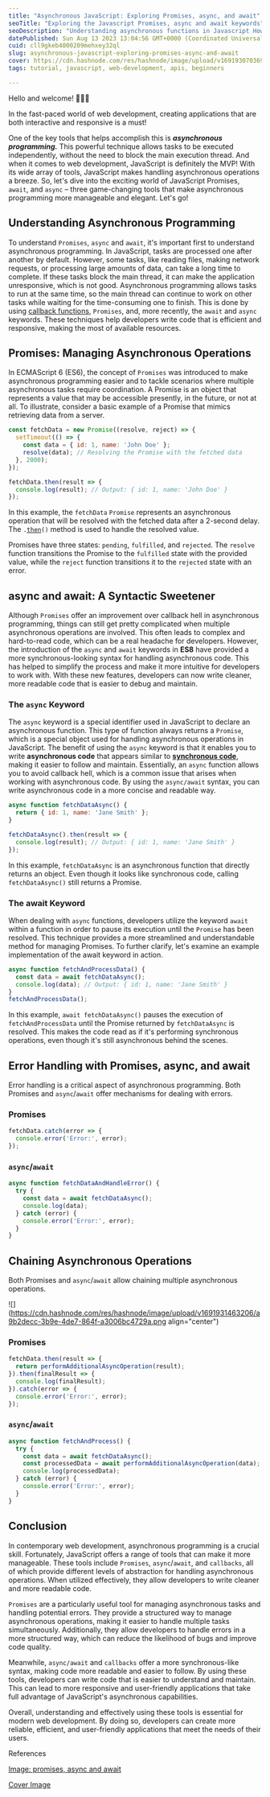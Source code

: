 ```yaml
---
title: "Asynchronous JavaScript: Exploring Promises, async, and await"
seoTitle: "Exploring the Javascript Promises, async and await keywords"
seoDescription: "Understanding asynchronous functions in Javascript How to use Promises, async and await in error handling in Javascript. Asynchronous and synchronous funct"
datePublished: Sun Aug 13 2023 13:04:56 GMT+0000 (Coordinated Universal Time)
cuid: cll9gkeb4000209mehxey32ql
slug: asynchronous-javascript-exploring-promises-async-and-await
cover: https://cdn.hashnode.com/res/hashnode/image/upload/v1691930703690/e3900e1f-22e3-4178-8e30-2c6e550c07d3.png
tags: tutorial, javascript, web-development, apis, beginners

---
```


Hello and welcome! 🤩🤩🤩

In the fast-paced world of web development, creating applications that are both interactive and responsive is a must!

One of the key tools that helps accomplish this is ***asynchronous programming.*** This powerful technique allows tasks to be executed independently, without the need to block the main execution thread. And when it comes to web development, JavaScript is definitely the MVP! With its wide array of tools, JavaScript makes handling asynchronous operations a breeze. So, let's dive into the exciting world of JavaScript Promises, `await`, and `async` – three game-changing tools that make asynchronous programming more manageable and elegant. Let's go!

## Understanding Asynchronous Programming

To understand `Promises`, `async` and `await`, it's important first to understand asynchronous programming. In JavaScript, tasks are processed one after another by default. However, some tasks, like reading files, making network requests, or processing large amounts of data, can take a long time to complete. If these tasks block the main thread, it can make the application unresponsive, which is not good. Asynchronous programming allows tasks to run at the same time, so the main thread can continue to work on other tasks while waiting for the time-consuming one to finish. This is done by using [callback functions](https://www.w3schools.com/js/js_callback.asp), `Promises`, and, more recently, the `await` and `async` keywords. These techniques help developers write code that is efficient and responsive, making the most of available resources.

## Promises: Managing Asynchronous Operations

In ECMAScript 6 (ES6), the concept of `Promises` was introduced to make asynchronous programming easier and to tackle scenarios where multiple asynchronous tasks require coordination. A Promise is an object that represents a value that may be accessible presently, in the future, or not at all. To illustrate, consider a basic example of a Promise that mimics retrieving data from a server.

```javascript
const fetchData = new Promise((resolve, reject) => {
  setTimeout(() => {
    const data = { id: 1, name: 'John Doe' };
    resolve(data); // Resolving the Promise with the fetched data
  }, 2000);
});

fetchData.then(result => {
  console.log(result); // Output: { id: 1, name: 'John Doe' }
});
```

In this example, the `fetchData` `Promise` represents an asynchronous operation that will be resolved with the fetched data after a 2-second delay. The `.`[`then`](https://www.w3schools.com/js/js_promise.asp)`()` method is used to handle the resolved value.

Promises have three states: `pending`, `fulfilled`, and `rejected`. The `resolve` function transitions the Promise to the `fulfilled` state with the provided value, while the `reject` function transitions it to the `rejected` state with an error.

## async and await: A Syntactic Sweetener

Although `Promises` offer an improvement over callback hell in asynchronous programming, things can still get pretty complicated when multiple asynchronous operations are involved. This often leads to complex and hard-to-read code, which can be a real headache for developers. However, the introduction of the `async` and `await` keywords in **ES8** have provided a more synchronous-looking syntax for handling asynchronous code. This has helped to simplify the process and make it more intuitive for developers to work with. With these new features, developers can now write cleaner, more readable code that is easier to debug and maintain.

### The `async` Keyword

The `async` keyword is a special identifier used in JavaScript to declare an asynchronous function. This type of function always returns a `Promise`, which is a special object used for handling asynchronous operations in JavaScript. The benefit of using the `async` keyword is that it enables you to write **asynchronous code** that appears similar to [**synchronous code**](https://www.scaler.com/topics/synchronous-and-asynchronous-javascript/#:~:text=As%20its%20base%20JavaScript%20language,instruction%20to%20complete%20its%20execution.), making it easier to follow and maintain. Essentially, an `async` function allows you to avoid callback hell, which is a common issue that arises when working with asynchronous code. By using the `async/await` syntax, you can write asynchronous code in a more concise and readable way.

```javascript
async function fetchDataAsync() {
  return { id: 1, name: 'Jane Smith' };
}

fetchDataAsync().then(result => {
  console.log(result); // Output: { id: 1, name: 'Jane Smith' }
});
```

In this example, `fetchDataAsync` is an asynchronous function that directly returns an object. Even though it looks like synchronous code, calling `fetchDataAsync()` still returns a Promise.

### The await Keyword

When dealing with `async` functions, developers utilize the keyword `await` within a function in order to pause its execution until the `Promise` has been resolved. This technique provides a more streamlined and understandable method for managing Promises. To further clarify, let's examine an example implementation of the await keyword in action.

```javascript
async function fetchAndProcessData() {
  const data = await fetchDataAsync();
  console.log(data); // Output: { id: 1, name: 'Jane Smith' }
}
fetchAndProcessData();
```

In this example, `await fetchDataAsync()` pauses the execution of `fetchAndProcessData` until the Promise returned by `fetchDataAsync` is resolved. This makes the code read as if it's performing synchronous operations, even though it's still asynchronous behind the scenes.

## Error Handling with Promises, async, and await

Error handling is a critical aspect of asynchronous programming. Both Promises and `async`/`await` offer mechanisms for dealing with errors.

### Promises

```javascript
fetchData.catch(error => {
  console.error('Error:', error);
});
```

### `async`/`await`

```javascript
async function fetchDataAndHandleError() {
  try {
    const data = await fetchDataAsync();
    console.log(data);
  } catch (error) {
    console.error('Error:', error);
  }
}
```

## Chaining Asynchronous Operations

Both Promises and `async`/`await` allow chaining multiple asynchronous operations.

![](https://cdn.hashnode.com/res/hashnode/image/upload/v1691931463206/a9b2decc-3b9e-4de7-864f-a3006bc4729a.png align="center")

### Promises

```javascript
fetchData.then(result => {
  return performAdditionalAsyncOperation(result);
}).then(finalResult => {
  console.log(finalResult);
}).catch(error => {
  console.error('Error:', error);
});
```

### `async`/`await`

```javascript
async function fetchAndProcess() {
  try {
    const data = await fetchDataAsync();
    const processedData = await performAdditionalAsyncOperation(data);
    console.log(processedData);
  } catch (error) {
    console.error('Error:', error);
  }
}
```

## Conclusion

In contemporary web development, asynchronous programming is a crucial skill. Fortunately, JavaScript offers a range of tools that can make it more manageable. These tools include `Promises`, `async`/`await`, and `callbacks`, all of which provide different levels of abstraction for handling asynchronous operations. When utilized effectively, they allow developers to write cleaner and more readable code.

`Promises` are a particularly useful tool for managing asynchronous tasks and handling potential errors. They provide a structured way to manage asynchronous operations, making it easier to handle multiple tasks simultaneously. Additionally, they allow developers to handle errors in a more structured way, which can reduce the likelihood of bugs and improve code quality.

Meanwhile, `async/await` and `callbacks` offer a more synchronous-like syntax, making code more readable and easier to follow. By using these tools, developers can write code that is easier to understand and maintain. This can lead to more responsive and user-friendly applications that take full advantage of JavaScript's asynchronous capabilities.

Overall, understanding and effectively using these tools is essential for modern web development. By doing so, developers can create more reliable, efficient, and user-friendly applications that meet the needs of their users.

References

[Image: promises, async and await](https://www.google.com/url?sa=i&url=https%3A%2F%2Flevelup.gitconnected.com%2Fasync-await-vs-promises-4fe98d11038f&psig=AOvVaw1iC2AlL46Q32c2wmC3UYGa&ust=1692016408266000&source=images&cd=vfe&opi=89978449&ved=0CBMQjhxqFwoTCMC6vc_S2YADFQAAAAAdAAAAABAE)

[Cover Image](https://www.google.com/url?sa=i&url=https%3A%2F%2Fblog.devgenius.io%2Fhow-do-differences-in-promise-chains-and-async-await-affect-your-code-logic-b85aeb566ebb&psig=AOvVaw1iC2AlL46Q32c2wmC3UYGa&ust=1692016408266000&source=images&cd=vfe&opi=89978449&ved=0CBMQjhxqFwoTCMC6vc_S2YADFQAAAAAdAAAAABAI)